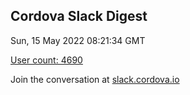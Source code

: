 ## Cordova Slack Digest
Sun, 15 May 2022 08:21:34 GMT

[User count: 4690](https://cordova.slack.com/)


Join the conversation at [slack.cordova.io](http://slack.cordova.io/)

